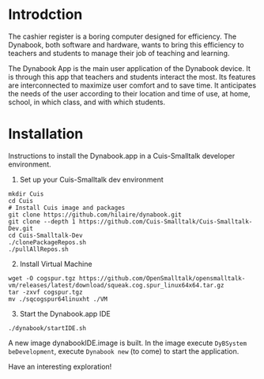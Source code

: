 # Introdction

The cashier register is a boring computer designed for efficiency. The
Dynabook, both software and hardware, wants to bring this efficiency
to teachers and students to manage their job of teaching and learning.

The Dynabook App is the main user application of the Dynabook
device. It is through this app that teachers and students interact the
most. Its features are interconnected to maximize user comfort and to
save time. It anticipates the needs of the user according to their
location and time of use, at home, school, in which class, and with
which students.

# Installation

Instructions to install the Dynabook.app in a Cuis-Smalltalk developer
environment.

1. Set up your Cuis-Smalltalk dev environment
```
mkdir Cuis
cd Cuis
# Install Cuis image and packages
git clone https://github.com/hilaire/dynabook.git
git clone --depth 1 https://github.com/Cuis-Smalltalk/Cuis-Smalltalk-Dev.git
cd Cuis-Smalltalk-Dev
./clonePackageRepos.sh
./pullAllRepos.sh
```
2. Install Virtual Machine
```
wget -O cogspur.tgz https://github.com/OpenSmalltalk/opensmalltalk-vm/releases/latest/download/squeak.cog.spur_linux64x64.tar.gz
tar -zxvf cogspur.tgz
mv ./sqcogspur64linuxht ./VM
```
3. Start the Dynabook.app IDE
```
./dynabook/startIDE.sh
```
A new image dynabookIDE.image is built. In the image execute
`DyBSystem beDevelopment`, execute `Dynabook new` (to come) to start the
application.

Have an interesting exploration!
